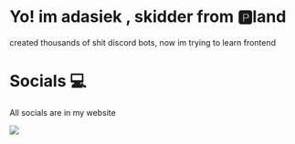 <h1> Yo! im <b> adasiek </b>, skidder from 🅿️land </h1>

<p> created thousands of shit discord bots, now im trying to learn frontend</p>

<h1> Socials 💻 </h1> 

<p> All socials are in my <a href="http://adasiek.xyz" target="_blank" style="text-decoration: none">website</a> </p>

![](https://komarev.com/ghpvc/?username=adasiek193&color=blue)
